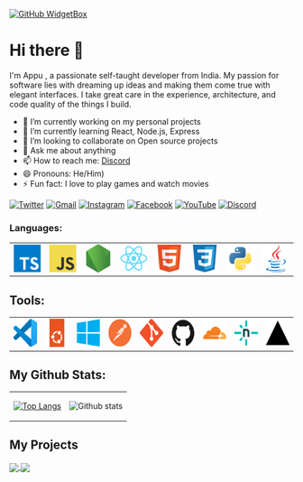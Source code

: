 [![GitHub WidgetBox](https://github-widgetbox.vercel.app/api/profile?username=mohammad-k13&data=followers,repositories,stars,commits&theme=viridescent)](https://github.com/appujet)

# Hi there 👋

I'm Appu , a passionate self-taught developer from India. My passion for software lies with dreaming up ideas and making them come true with elegant interfaces. I take great care in the experience, architecture, and code quality of the things I build.

- 🔭 I’m currently working on my personal projects
- 🌱 I’m currently learning React, Node.js, Express
- 👯 I’m looking to collaborate on Open source projects
- 💬 Ask me about anything
- 📫 How to reach me: [Discord](https://discord.com/readme_13)
- 😄 Pronouns: He/Him)
- ⚡ Fun fact: I love to play games and watch movies

[![Twitter](https://img.shields.io/badge/Twitter-%231DA1F2.svg?style=for-the-badge&logo=Twitter&logoColor=white)](https://twitter.com/appujet)
[![Gmail](https://img.shields.io/badge/%20-Send%20Mail-black?color=14171A&labelColor=ef5350&logo=gmail&logoColor=ffffff&style=for-the-badge)](sdipedit@gmail.com)
[![Instagram](https://img.shields.io/badge/Instagram-%23E4405F.svg?style=for-the-badge&logo=Instagram&logoColor=white)](https://www.instagram.com/appujet/)
[![Facebook](https://img.shields.io/badge/Facebook-%231877F2.svg?style=for-the-badge&logo=Facebook&logoColor=white)](https://www.facebook.com/appujet/)
[![YouTube](https://img.shields.io/badge/YouTube-%23FF0000.svg?style=for-the-badge&logo=YouTube&logoColor=white)](https://www.youtube.com/channel/appujet/)
[![Discord](https://img.shields.io/badge/Discord-%235865F2.svg?style=for-the-badge&logo=discord&logoColor=white)](https://discord.gg/user/959276033683628122)


### Languages:

<table width="100% height="100%" align="center">
 <tr>
  <td>
    <img alt="TypeScript" src="https://raw.githubusercontent.com/devicons/devicon/master/icons/typescript/typescript-original.svg" width="50" height="50" />
  </td>
  <td>
    <img alt="JavaScript" src="https://raw.githubusercontent.com/devicons/devicon/master/icons/javascript/javascript-original.svg" width="50" height="50" />
  </td>
  <td>
    <img alt="Node.js" src="https://raw.githubusercontent.com/devicons/devicon/master/icons/nodejs/nodejs-original.svg" width="50" height="50" />
  </td>
  <td>
    <img alt="React" src="https://raw.githubusercontent.com/devicons/devicon/master/icons/react/react-original.svg" width="50" height="50" />
  </td>
  <td>
    <img alt="HTML5" src="https://raw.githubusercontent.com/devicons/devicon/master/icons/html5/html5-original.svg" width="50" height="50" />
  </td>
  <td>
    <img alt="CSS3" src="https://raw.githubusercontent.com/devicons/devicon/master/icons/css3/css3-original.svg" width="50" height="50" />
  </td>
  <td>
    <img alt="Python" src="https://raw.githubusercontent.com/devicons/devicon/master/icons/python/python-original.svg" width="50" height="50" />
  </td>
  <td>
    <img alt="Java" src="https://raw.githubusercontent.com/devicons/devicon/master/icons/java/java-original.svg" width="50" height="50" />
  </td>
  </tr>
</table>

## Tools:


<table width="100%" height="100%" align="center">
  <tr>
    <td>
      <img alt="Visual Studio Code" src="https://raw.githubusercontent.com/devicons/devicon/master/icons/vscode/vscode-original.svg" width="50" height="50" />
    </td>
    <td>
      <img alt="Ubuntu" src="https://raw.githubusercontent.com/devicons/devicon/master/icons/ubuntu/ubuntu-plain.svg" width="50" height="50" />
    </td>
    <td>
      <img alt="Windows" src="https://raw.githubusercontent.com/devicons/devicon/master/icons/windows8/windows8-original.svg" width="50" height="50" />
    </td>
    <td>
      <img alt="Postman" src="https://raw.githubusercontent.com/devicons/devicon/master/icons/postman/postman-original.svg" width="50" height="50" />
    </td>
    <td>
      <img alt="Git" src="https://raw.githubusercontent.com/devicons/devicon/master/icons/git/git-original.svg" width="50" height="50" />
    </td>
    <td>
      <img alt="GitHub" src="https://raw.githubusercontent.com/devicons/devicon/master/icons/github/github-original.svg" width="50" height="50" />
    </td>
    <td>
      <img alt="Cloudflare-Workers" src="https://raw.githubusercontent.com/devicons/devicon/master/icons/cloudflare/cloudflare-original.svg" width="50" height="50" />
    </td>
    <td>
      <img alt="Netlify" src="https://raw.githubusercontent.com/devicons/devicon/master/icons/netlify/netlify-original.svg" width="50" height="50" />
    </td>
    <td>
      <img alt="Vercel" src="https://raw.githubusercontent.com/devicons/devicon/master/icons/vercel/vercel-original.svg" width="50" height="50" />
    </td>
  </tr>
</table>

## My Github Stats:
<table align="center" width="100%" height="100%" >

<tr>
      <td>

[![Top Langs](https://github-readme-stats.vercel.app/api/top-langs/?username=mohammad-k13&theme=radical&layout=compact)](https://github.com/mohammad-k13)
  <td>

![Github stats](https://github-readme-stats.vercel.app/api?username=mohammad-k13&theme=radical&show_icons=true&count_private=true&hide=issues) </td>
    </tr>
</table>



<h2> My Projects</h2>
<a href="https://github.com/mohammad-k13/flow-mate">
  <img align="center" src="https://github-readme-stats.vercel.app/api/pin/?username=mohammad-k13&theme=react&repo=flow-mate" />
</a>
<a href="https://github.com/mohammad-k13/flowmate-discord-app">
  <img align="center" src="https://github-readme-stats.vercel.app/api/pin/?username=mohammad-k13&theme=react&repo=flowmate-discord-app" />
</a>


